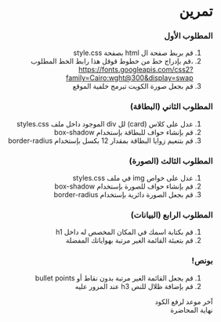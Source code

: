 <div dir=rtl>

<div dir=rtl>

# تمرين

### المطلوب الأول

1. قم بربط صفحة ال html بصفحة style.css
2. ،قم بإدراج خط من خطوط قوقل
هذا رابط الخط المطلوب\
https://fonts.googleapis.com/css2?family=Cairo:wght@300&display=swap
3. قم بجعل صورة الكويت تبرمج خلفية الموقع

### المطلوب الثاني (البطاقة)

1. عدل على كلاس (card) لل div الموجود داخل ملف styles.css
2. قم بإنشاء حواف للبطاقة بإستخدام box-shadow
3. قم بتنعيم زوايا البطاقة بمقدار 12 بكسل بإستخدام border-radius

### المطلوب الثالث (الصورة)

1. عدل على خواص img في ملف styles.css
2. قم بإنشاء حواف للصورة بإستخدام box-shadow
3. قم بجعل الصورة دائرية بإستخدام border-radius

### المطلوب الرابع (البيانات)

1. قم بكتابة اسمك في المكان المخصص له داخل h1
2. قم بتعبئة القائمة الغير مرتبة بهواياتك المفضلة

### بونص!

1. قم بجعل القائمة الغير مرتبة بدون نقاط أو bullet points
2. قم بإضافة ظلال للنص h3 عند المرور عليه


آخر موعد لرفع الكود\
نهاية المحاضرة

</div>

